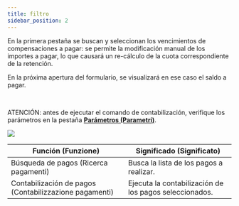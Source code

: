 ```yaml
---
title: filtro
sidebar_position: 2
---
```


En la primera pestaña se buscan y seleccionan los vencimientos de compensaciones a pagar: se permite la modificación manual de los importes a pagar, lo que causará un re-cálculo de la cuota correspondiente de la retención.

En la próxima apertura del formulario, se visualizará en ese caso el saldo a pagar.

 

ATENCIÓN: antes de ejecutar el comando de contabilización, verifique los parámetros en la pestaña **[Parámetros (Parametri)](/docs/finance-area/professional-men/accounting/payments-accounting/parameters)**.

![](/img/it-it/finance-area/professional-men/accounting/payments-accounting/filter/image01.png)

| Función (Funzione) | Significado (Significato) |
| --- | --- |
| Búsqueda de pagos (Ricerca pagamenti) | Busca la lista de los pagos a realizar. |
| Contabilización de pagos (Contabilizzazione pagamenti) | Ejecuta la contabilización de los pagos seleccionados. |